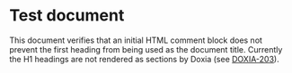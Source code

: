 <!--
Licensed to the Apache Software Foundation (ASF) under one
or more contributor license agreements.  See the NOTICE file
distributed with this work for additional information
regarding copyright ownership.  The ASF licenses this file
to you under the Apache License, Version 2.0 (the
"License"); you may not use this file except in compliance
with the License.  You may obtain a copy of the License at

  http://www.apache.org/licenses/LICENSE-2.0

Unless required by applicable law or agreed to in writing,
software distributed under the License is distributed on an
"AS IS" BASIS, WITHOUT WARRANTIES OR CONDITIONS OF ANY
KIND, either express or implied.  See the License for the
specific language governing permissions and limitations
under the License.
-->

Test document
=============

This document verifies that an initial HTML comment block does not prevent the first heading
from being used as the document title. Currently the H1 headings are not rendered as sections by
Doxia (see [DOXIA-203](http://jira.codehaus.org/browse/DOXIA-203)).